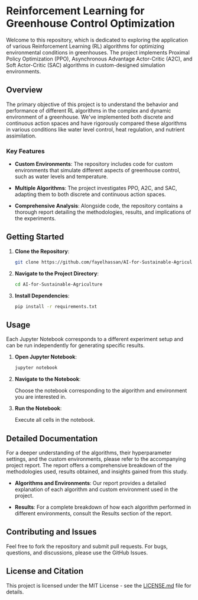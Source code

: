 

# Reinforcement Learning for Greenhouse Control Optimization

Welcome to this repository, which is dedicated to exploring the application of various Reinforcement Learning (RL) algorithms for optimizing environmental conditions in greenhouses. The project implements Proximal Policy Optimization (PPO), Asynchronous Advantage Actor-Critic (A2C), and Soft Actor-Critic (SAC) algorithms in custom-designed simulation environments.

## Overview

The primary objective of this project is to understand the behavior and performance of different RL algorithms in the complex and dynamic environment of a greenhouse. We've implemented both discrete and continuous action spaces and have rigorously compared these algorithms in various conditions like water level control, heat regulation, and nutrient assimilation.

### Key Features

- **Custom Environments**: The repository includes code for custom environments that simulate different aspects of greenhouse control, such as water levels and temperature.
  
- **Multiple Algorithms**: The project investigates PPO, A2C, and SAC, adapting them to both discrete and continuous action spaces.
  
- **Comprehensive Analysis**: Alongside code, the repository contains a thorough report detailing the methodologies, results, and implications of the experiments.

## Getting Started

1. **Clone the Repository**:

    ```bash
    git clone https://github.com/fayelhassan/AI-for-Sustainable-Agriculture.git
    ```

2. **Navigate to the Project Directory**:

    ```bash
    cd AI-for-Sustainable-Agriculture
    ```

3. **Install Dependencies**:

    ```bash
    pip install -r requirements.txt
    ```

## Usage

Each Jupyter Notebook corresponds to a different experiment setup and can be run independently for generating specific results. 

1. **Open Jupyter Notebook**:

    ```bash
    jupyter notebook
    ```

2. **Navigate to the Notebook**:

    Choose the notebook corresponding to the algorithm and environment you are interested in.

3. **Run the Notebook**:

    Execute all cells in the notebook.

## Detailed Documentation

For a deeper understanding of the algorithms, their hyperparameter settings, and the custom environments, please refer to the accompanying project report. The report offers a comprehensive breakdown of the methodologies used, results obtained, and insights gained from this study.

- **Algorithms and Environments**: Our report provides a detailed explanation of each algorithm and custom environment used in the project.
  
- **Results**: For a complete breakdown of how each algorithm performed in different environments, consult the Results section of the report.

## Contributing and Issues

Feel free to fork the repository and submit pull requests. For bugs, questions, and discussions, please use the GitHub Issues.

## License and Citation

This project is licensed under the MIT License - see the [LICENSE.md](LICENSE.md) file for details.


